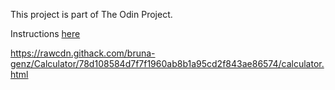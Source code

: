 This project is part of The Odin Project.

Instructions [here](https://www.theodinproject.com/courses/web-development-101/lessons/calculator)

https://rawcdn.githack.com/bruna-genz/Calculator/78d108584d7f7f1960ab8b1a95cd2f843ae86574/calculator.html
